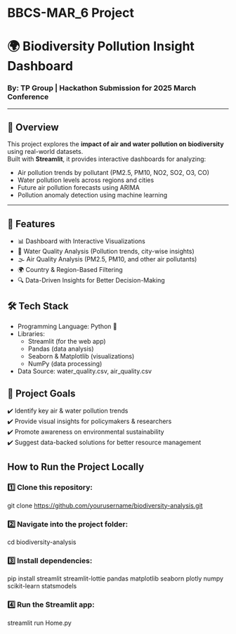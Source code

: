 # BBCS-MAR_6 Project 
# 🌍 Biodiversity Pollution Insight Dashboard

### By: TP Group | Hackathon Submission for 2025 March Conference

---
## 🚀 Overview

This project explores the **impact of air and water pollution on biodiversity** using real-world datasets.  
Built with **Streamlit**, it provides interactive dashboards for analyzing:

- Air pollution trends by pollutant (PM2.5, PM10, NO2, SO2, O3, CO)
- Water pollution levels across regions and cities
- Future air pollution forecasts using ARIMA
- Pollution anomaly detection using machine learning
---

## 🚀 Features
+ 📊 Dashboard with Interactive Visualizations
+ 🌊 Water Quality Analysis (Pollution trends, city-wise insights)
+ 🌫️ Air Quality Analysis (PM2.5, PM10, and other air pollutants)
+ 🌍 Country & Region-Based Filtering
+ 🔍 Data-Driven Insights for Better Decision-Making

## 🛠 Tech Stack
+ Programming Language: Python 🐍
+ Libraries:
  + Streamlit (for the web app)
  + Pandas (data analysis)
  + Seaborn & Matplotlib (visualizations)
  + NumPy (data processing)
+ Data Source: water_quality.csv, air_quality.csv

## 🎯 Project Goals
✔️ Identify key air & water pollution trends<br>
✔️ Provide visual insights for policymakers & researchers<br>
✔️ Promote awareness on environmental sustainability<br>
✔️ Suggest data-backed solutions for better resource management<br>

## How to Run the Project Locally

### 1️⃣ Clone this repository:
git clone https://github.com/yourusername/biodiversity-analysis.git

### 2️⃣ Navigate into the project folder:
cd biodiversity-analysis

### 3️⃣ Install dependencies:
pip install streamlit streamlit-lottie pandas matplotlib seaborn plotly numpy scikit-learn statsmodels

### 4️⃣ Run the Streamlit app:
streamlit run Home.py
